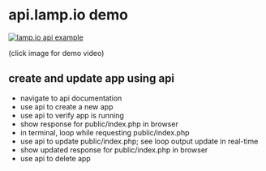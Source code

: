 # api.lamp.io demo

[![lamp.io api example](https://img.youtube.com/vi/f9VsXGgG8cQ/0.jpg)](https://www.youtube.com/watch?v=f9VsXGgG8cQ)

(click image for demo video)

## create and update app using api

- navigate to api documentation
- use api to create a new app
- use api to verify app is running
- show response for public/index.php in browser
- in terminal, loop while requesting public/index.php
- use api to update public/index.php; see loop output update in real-time
- show updated response for public/index.php in browser
- use api to delete app
